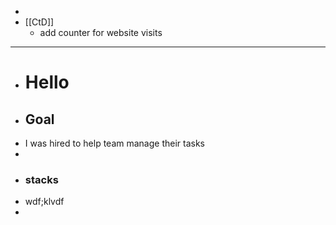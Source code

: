 -
- [[CtD]]
	- add counter for website visits
- ---
- # Hello
- ## Goal
- I was hired to help team manage their tasks
-
- ### stacks
- wdf;klvdf
-
